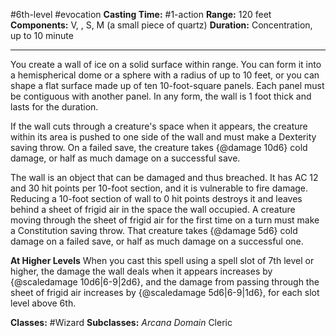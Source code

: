 #6th-level #evocation
**Casting Time:** #1-action
**Range:** 120 feet
**Components:** V, , S, M (a small piece of quartz)
**Duration:** Concentration, up to 10 minute

---

You create a wall of ice on a solid surface within range. You can form it into a hemispherical dome or a sphere with a radius of up to 10 feet, or you can shape a flat surface made up of ten 10-foot-square panels. Each panel must be contiguous with another panel. In any form, the wall is 1 foot thick and lasts for the duration.

If the wall cuts through a creature's space when it appears, the creature within its area is pushed to one side of the wall and must make a Dexterity saving throw. On a failed save, the creature takes {@damage 10d6} cold damage, or half as much damage on a successful save.

The wall is an object that can be damaged and thus breached. It has AC 12 and 30 hit points per 10-foot section, and it is vulnerable to fire damage. Reducing a 10-foot section of wall to 0 hit points destroys it and leaves behind a sheet of frigid air in the space the wall occupied. A creature moving through the sheet of frigid air for the first time on a turn must make a Constitution saving throw. That creature takes {@damage 5d6} cold damage on a failed save, or half as much damage on a successful one.

**At Higher Levels**
When you cast this spell using a spell slot of 7th level or higher, the damage the wall deals when it appears increases by {@scaledamage 10d6|6-9|2d6}, and the damage from passing through the sheet of frigid air increases by {@scaledamage 5d6|6-9|1d6}, for each slot level above 6th.

**Classes:** #Wizard
**Subclasses:** *Arcana Domain* Cleric
